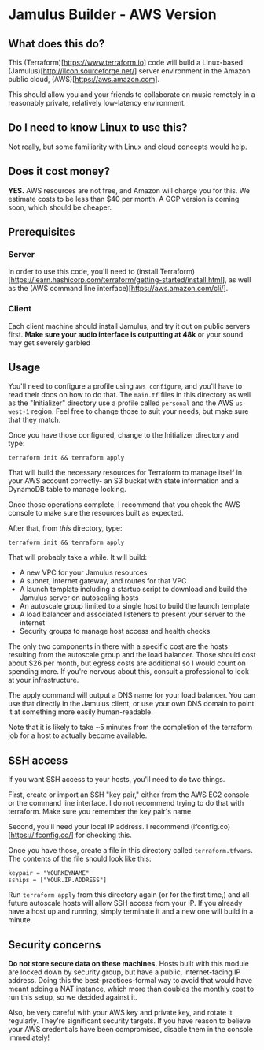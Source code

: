 # Jamulus Builder - AWS Version

## What does this do?
This (Terraform)[https://www.terraform.io] code will build a Linux-based
(Jamulus)[http://llcon.sourceforge.net/] server environment in the Amazon
public cloud, (AWS)[https://aws.amazon.com].

This should allow you and your friends to collaborate on music remotely in a
reasonably private, relatively low-latency environment.

## Do I need to know Linux to use this?
Not really, but some familiarity with Linux and cloud concepts would help.

## Does it cost money?
**YES.** AWS resources are not free, and Amazon will charge you for this. We
estimate costs to be less than $40 per month. A GCP version is coming soon,
which should be cheaper.

## Prerequisites
### Server
In order to use this code, you'll need to (install Terraform)[https://learn.hashicorp.com/terraform/getting-started/install.html], as well as the (AWS command line interface)[https://aws.amazon.com/cli/].

### Client
Each client machine should install Jamulus, and try it out on public servers
first. **Make sure your audio interface is outputting at 48k** or your sound
may get severely garbled

## Usage

You'll need to configure a profile using `aws configure`, and you'll have to
read their docs on how to do that. The `main.tf` files in this directory as
well as the "Initializer" directory use a profile called `personal` and the AWS
`us-west-1` region. Feel free to change those to suit your needs, but make sure
that they match.

Once you have those configured, change to the Initializer directory and type:
```
terraform init && terraform apply
```
That will build the necessary resources for Terraform to manage itself in your
AWS account correctly- an S3 bucket with state information and a DynamoDB table
to manage locking.

Once those operations complete, I recommend that you check the AWS console to
make sure the resources built as expected.

After that, from _this_ directory,
type:
```
terraform init && terraform apply
```
That will probably take a while. It will build:

* A new VPC for your Jamulus resources
* A subnet, internet gateway, and routes for that VPC
* A launch template including a startup script to download and build the Jamulus server on autoscaling hosts
* An autoscale group limited to a single host to build the launch template
* A load balancer and associated listeners to present your server to the internet
* Security groups to manage host access and health checks

The only two components in there with a specific cost are the hosts resulting
from the autoscale group and the load balancer. Those should cost about $26 per
month, but egress costs are additional so I would count on spending more. If
you're nervous about this, consult a professional to look at your infrastructure.

The apply command will output a DNS name for your load balancer. You can use
that directly in the Jamulus client, or use your own DNS domain to point it at
something more easily human-readable.

Note that it is likely to take ~5 minutes from the completion of the terraform
job for a host to actually become available.

## SSH access
If you want SSH access to your hosts, you'll need to do two things.

First, create or import an SSH "key pair," either from the AWS EC2 console or
the command line interface. I do not recommend trying to do that with terraform.
Make sure you remember the key pair's name.

Second, you'll need your local IP address. I recommend (ifconfig.co)[https://ifconfig.co/]
for checking this.

Once you have those, create a file in this directory called `terraform.tfvars`.
The contents of the file should look like this:
```
keypair = "YOURKEYNAME"
sships = ["YOUR.IP.ADDRESS"]
```
Run `terraform apply` from this directory again (or for the first time,) and all
future autoscale hosts will allow SSH access from your IP. If you already have a
host up and running, simply terminate it and a new one will build in a minute.

## Security concerns
**Do not store secure data on these machines.** Hosts built with this module are
locked down by security group, but have a public, internet-facing IP address.
Doing this the best-practices-formal way to avoid that would have meant adding a
NAT instance, which more than doubles the monthly cost to run this setup, so we
decided against it.

Also, be very careful with your AWS key and private key, and rotate it regularly.
They're significant security targets. If you have reason to believe your AWS
credentials have been compromised, disable them in the console immediately! 
